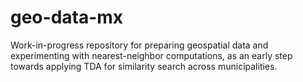 # geo-data-mx
Work-in-progress repository for preparing geospatial data and experimenting with nearest-neighbor computations, as an early step towards applying TDA for similarity search across municipalities.
